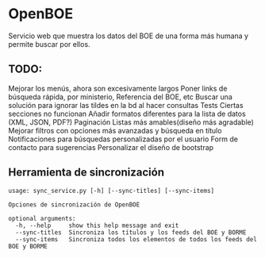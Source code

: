 OpenBOE
=======

Servicio web que muestra los datos del BOE de una forma más humana y permite buscar por ellos.

TODO:
----------------
Mejorar los menús, ahora son excesivamente largos
Poner links de búsqueda rápida, por ministerio, Referencia del BOE, etc
Buscar una solución para ignorar las tildes en la bd al hacer consultas
Tests
Ciertas secciones no funcionan
Añadir formatos diferentes para la lista de datos (XML, JSON, PDF?)
Paginación
Listas más amables(diseño más agradable)
Mejorar filtros con opciones más avanzadas y búsqueda en título
Notificaciones para búsquedas personalizadas por el usuario
Form de contacto para sugerencias
Personalizar el diseño de bootstrap


Herramienta de sincronización
------------------------------

    usage: sync_service.py [-h] [--sync-titles] [--sync-items]

    Opciones de sincronización de OpenBOE

    optional arguments:
      -h, --help     show this help message and exit
      --sync-titles  Sincroniza los títulos y los feeds del BOE y BORME
      --sync-items   Sincroniza todos los elementos de todos los feeds del BOE y BORME
